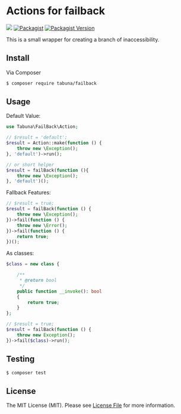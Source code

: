 # Actions for failback



<a href="https://travis-ci.org/tabuna/failback/"><img src="https://travis-ci.org/tabuna/failback.svg?branch=master"></a>
<a href="https://packagist.org/packages/tabuna/failback"><img alt="Packagist" src="https://img.shields.io/packagist/dt/tabuna/failback.svg"></a>
<a href="https://packagist.org/packages/tabuna/failback"><img alt="Packagist Version" src="https://img.shields.io/packagist/v/tabuna/failback.svg"></a>


This is a small wrapper for creating a branch of inaccessibility. 

## Install

Via Composer

``` bash
$ composer require tabuna/failback
```

## Usage


Default Value:
```php
use Tabuna\FailBack\Action;

// $result = 'default';
$result = Action::make(function () {
    throw new \Exception();
}, 'default')->run();

// or short helper
$result = failBack(function (){
    throw new \Exception();
}, 'default')();
```

Fallback Features:
```php
// $result = true;
$result = failBack(function () {
    throw new \Exception();
})->fail(function () {
    throw new \Error();
})->fail(function () {
    return true;
})();
```


As classes:
```php
$class = new class {

    /**
     * @return bool
     */
    public function __invoke(): bool
    {
        return true;
    }
};

// $result = true;
$result = failBack(function () {
    throw new Exception();
})->fail($class)->run();
```

## Testing

``` bash
$ composer test
```

## License

The MIT License (MIT). Please see [License File](LICENSE.md) for more information.
